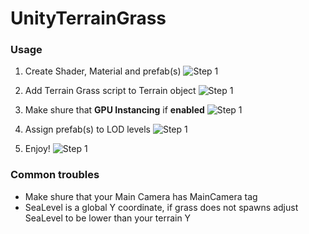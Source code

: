 
# UnityTerrainGrass

### Usage
1. Create Shader, Material and prefab(s)
![Step 1](https://darkblue.tech/terraingrass/step1.png)

2. Add Terrain Grass script to Terrain object
![Step 1](https://darkblue.tech/terraingrass/step2.png)

3. Make shure that **GPU Instancing** if **enabled**
![Step 1](https://darkblue.tech/terraingrass/step3.png)

4. Assign prefab(s) to LOD levels
![Step 1](https://darkblue.tech/terraingrass/step4.png)

5. Enjoy!
![Step 1](https://darkblue.tech/terraingrass/step5.png)

### Common troubles
- Make shure that your Main Camera has MainCamera tag
- SeaLevel is a global Y coordinate, if grass does not spawns adjust SeaLevel to be lower than your terrain Y
